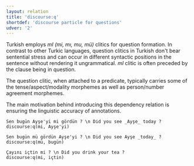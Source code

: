 ```yaml
---
layout: relation
title: 'discourse:q'
shortdef: 'discourse particle for questions'
udver: '2'
---
```


Turkish employs _mI (mi, mı, mu, mü)_ clitics for question 
formation. In contrast to other Turkic languages, question 
clitics in Turkish don't bear sentential stress and can occur 
in different syntactic positions in the sentence without
rendering it ungrammatical. _mI_ clitic is often preceded
by the clause being in question.

The question clitic, when attached to a predicate, typically 
carries some of the tense/aspect/modality morphemes as well 
as person/number agreement morphemes.

The main motivation behind introducing this dependency
relation is ensuring the linguistic accuracy of annotations.

~~~ sdparse
Sen bugün Ayşe'yi mi gördün ? \n Did you see _Ayşe_ today ?
discourse:q(mi, Ayşe'yi)
~~~

~~~ sdparse
Sen bugün mü gördün Ayşe'yi ? \n Did you see Ayşe _today_ ?
discourse:q(mü, bugün)
~~~

~~~ sdparse
Çayını içtin mi ? \n Did you drink your tea ?
discourse:q(mi, içtin)
~~~

<!-- Interlanguage links updated Po 6. listopadu 2023, 21:42:51 CET -->
